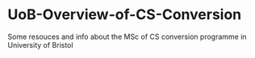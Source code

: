 # UoB-Overview-of-CS-Conversion
Some resouces and info about the MSc of CS conversion programme in University of Bristol
